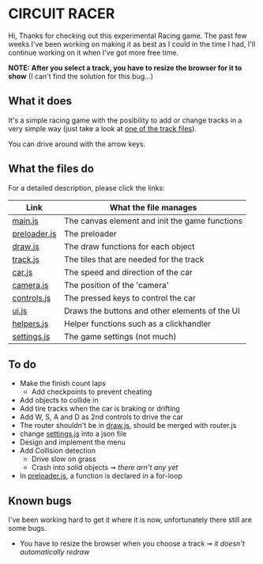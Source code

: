 # CIRCUIT RACER
Hi, Thanks for checking out this experimental Racing game. The past few weeks 
I've been working on making it as best as I could in the time I had, I'll
continue working on it when I've got more free time.

**NOTE: After you select a track, you have to resize the browser for it to show** 
(I can't find the solution for this bug...)

## What it does
It's a simple racing game with the posibility to add or change tracks in a 
very simple way (just take a look at [one of the track files][11]).

You can drive around with the arrow keys.

## What the files do
For a detailed description, please click the links:

| Link              | What the file manages                            |
| ----------------- | ------------------------------------------------ |
| [main.js][1]      | The canvas element and init the game functions   |
| [preloader.js][2] | The preloader                                    |
| [draw.js][3]      | The draw functions for each object               |
| [track.js][4]     | The tiles that are needed for the track          |
| [car.js][5]       | The speed and direction of the car               |
| [camera.js][6]    | The position of the 'camera'                     |
| [controls.js][7]  | The pressed keys to control the car              |
| [ui.js][8]        | Draws the buttons and other elements of the UI   |
| [helpers.js][9]   | Helper functions such as a clickhandler          |
| [settings.js][10] | The game settings (not much)                     |


## To do
* Make the finish count laps
  * Add checkpoints to prevent cheating
* Add objects to collide in
* Add tire tracks when the car is braking or drifting
* Add W, S, A and D as 2nd controls to drive the car
* The router shouldn't be in [draw.js][3], should be merged with router.js
* change [settings.js][10] into a json file
* Design and implement the menu
* Add Collision detection
  * Drive slow on grass
  * Crash into solid objects ➞ *there arn't any yet*
* In [preloader.js][2], a function is declared in a for-loop

## Known bugs
I've been working hard to get it where it is now, unfortunately there still are some bugs.

* You have to resize the browser when you choose a track ➞ *it doesn't automatically redraw*

[1]:  https://github.com/Ronald-Baars/racer/blob/develop/public/static/js/main.js
[2]:  https://github.com/Ronald-Baars/racer/blob/develop/public/static/js/preloader.js
[3]:  https://github.com/Ronald-Baars/racer/blob/develop/public/static/js/draw.js
[4]:  https://github.com/Ronald-Baars/racer/blob/develop/public/static/js/track.js
[5]:  https://github.com/Ronald-Baars/racer/blob/develop/public/static/js/car.js
[6]:  https://github.com/Ronald-Baars/racer/blob/develop/public/static/js/camera.js
[7]:  https://github.com/Ronald-Baars/racer/blob/develop/public/static/js/controls.js
[8]:  https://github.com/Ronald-Baars/racer/blob/develop/public/static/js/ui.js
[9]:  https://github.com/Ronald-Baars/racer/blob/develop/public/static/js/helpers.js
[10]: https://github.com/Ronald-Baars/racer/blob/develop/public/static/js/helpers.js

[11]: https://github.com/Ronald-Baars/racer/tree/develop/public/static/json/tracks